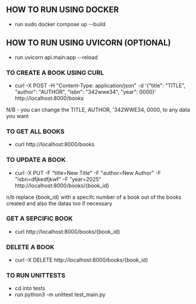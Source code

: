 ## HOW TO RUN USING DOCKER
- run sudo docker compose up --build

## HOW TO RUN USING UVICORN (OPTIONAL)

- run uvicorn api.main:app --reload


### TO CREATE A BOOK USING CURL
- curl -X POST -H "Content-Type: application/json" -d '{"title": "TITLE", "author": "AUTHOR", "isbn": "342wwe34", "year": 0000}' http://localhost:8000/books

N/B - you can change the TITLE, AUTHOR, '342WWE34, 0000, to any data you want


### TO GET ALL BOOKS
- curl http://localhost:8000/books

### TO UPDATE A BOOK

-  curl -X PUT -F "title=New Title" -F "author=New Author" -F "isbn=dfjkedfjkwf" -F "year=2025" http://localhost:8000/books/{book_id}

n/b replace {book_id} with a specifc number of a book out of the books created and also the datas too if necessary

### GET A SEPCIFIC BOOK

- curl http://localhost:8000/books/{book_id}

### DELETE A BOOK

- curl -X DELETE http://localhost:8000/books/{book_id}

### TO RUN UNITTESTS
- cd into tests
- run python3 -m unittest test_main.py
